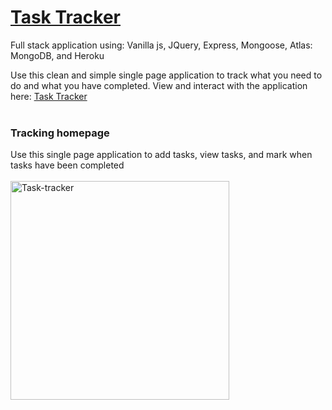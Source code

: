 # [Task Tracker](https://the-task-tracker.herokuapp.com/)
Full stack application using: Vanilla js, JQuery, Express, Mongoose, Atlas: MongoDB, and Heroku

Use this clean and simple single page application to track what you need to do and what you have completed. 
View and interact with the application here: [Task Tracker](https://the-task-tracker.herokuapp.com/)<br/> <br/>



### Tracking homepage
Use this single page application to add tasks, view tasks, and mark when tasks have been completed <br/> <br/>
<img src="https://i.ibb.co/ZXjXL1r/Task-tracker.jpg" alt="Task-tracker" border="0"  width="350px">
